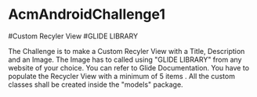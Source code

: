 # AcmAndroidChallenge1
#Custom Recyler View
#GLIDE LIBRARY

The Challenge is to make a Custom Recyler View with a Title, Description and an Image.
The Image has to called using "GLIDE LIBRARY" from any website of your choice.
You can refer to Glide Documentation.
You have to populate the Recycler View with a minimum of 5 items .
All the custom classes shall be created inside the "models" package.
